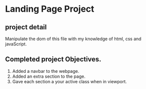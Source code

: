 # Landing Page Project

## project detail
  Manipulate the dom of this file with my knowledge of html, css and javaScript.

## Completed project Objectives.
1. Added a navbar to the webpage.
2. Added an extra section to the page.
3. Gave each section a your active class when in viewport.